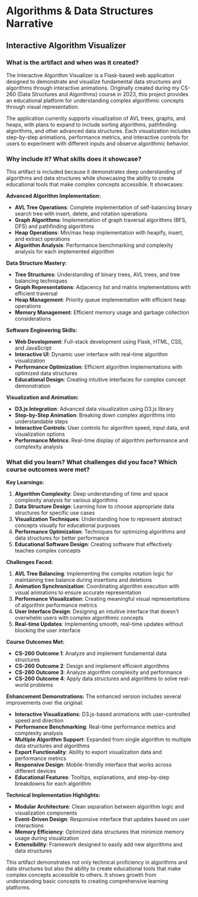 # Algorithms & Data Structures Narrative
## Interactive Algorithm Visualizer

### What is the artifact and when was it created?

The Interactive Algorithm Visualizer is a Flask-based web application designed to demonstrate and visualize fundamental data structures and algorithms through interactive animations. Originally created during my CS-260 (Data Structures and Algorithms) course in 2023, this project provides an educational platform for understanding complex algorithmic concepts through visual representation.

The application currently supports visualization of AVL trees, graphs, and heaps, with plans to expand to include sorting algorithms, pathfinding algorithms, and other advanced data structures. Each visualization includes step-by-step animations, performance metrics, and interactive controls for users to experiment with different inputs and observe algorithmic behavior.

### Why include it? What skills does it showcase?

This artifact is included because it demonstrates deep understanding of algorithms and data structures while showcasing the ability to create educational tools that make complex concepts accessible. It showcases:

**Advanced Algorithm Implementation:**
- **AVL Tree Operations**: Complete implementation of self-balancing binary search tree with insert, delete, and rotation operations
- **Graph Algorithms**: Implementation of graph traversal algorithms (BFS, DFS) and pathfinding algorithms
- **Heap Operations**: Min/max heap implementation with heapify, insert, and extract operations
- **Algorithm Analysis**: Performance benchmarking and complexity analysis for each implemented algorithm

**Data Structure Mastery:**
- **Tree Structures**: Understanding of binary trees, AVL trees, and tree balancing techniques
- **Graph Representations**: Adjacency list and matrix implementations with efficient traversal
- **Heap Management**: Priority queue implementation with efficient heap operations
- **Memory Management**: Efficient memory usage and garbage collection considerations

**Software Engineering Skills:**
- **Web Development**: Full-stack development using Flask, HTML, CSS, and JavaScript
- **Interactive UI**: Dynamic user interface with real-time algorithm visualization
- **Performance Optimization**: Efficient algorithm implementations with optimized data structures
- **Educational Design**: Creating intuitive interfaces for complex concept demonstration

**Visualization and Animation:**
- **D3.js Integration**: Advanced data visualization using D3.js library
- **Step-by-Step Animation**: Breaking down complex algorithms into understandable steps
- **Interactive Controls**: User controls for algorithm speed, input data, and visualization options
- **Performance Metrics**: Real-time display of algorithm performance and complexity analysis

### What did you learn? What challenges did you face? Which course outcomes were met?

**Key Learnings:**
1. **Algorithm Complexity**: Deep understanding of time and space complexity analysis for various algorithms
2. **Data Structure Design**: Learning how to choose appropriate data structures for specific use cases
3. **Visualization Techniques**: Understanding how to represent abstract concepts visually for educational purposes
4. **Performance Optimization**: Techniques for optimizing algorithms and data structures for better performance
5. **Educational Software Design**: Creating software that effectively teaches complex concepts

**Challenges Faced:**
1. **AVL Tree Balancing**: Implementing the complex rotation logic for maintaining tree balance during insertions and deletions
2. **Animation Synchronization**: Coordinating algorithm execution with visual animations to ensure accurate representation
3. **Performance Visualization**: Creating meaningful visual representations of algorithm performance metrics
4. **User Interface Design**: Designing an intuitive interface that doesn't overwhelm users with complex algorithmic concepts
5. **Real-time Updates**: Implementing smooth, real-time updates without blocking the user interface

**Course Outcomes Met:**
- **CS-260 Outcome 1**: Analyze and implement fundamental data structures
- **CS-260 Outcome 2**: Design and implement efficient algorithms
- **CS-260 Outcome 3**: Analyze algorithm complexity and performance
- **CS-260 Outcome 4**: Apply data structures and algorithms to solve real-world problems

**Enhancement Demonstrations:**
The enhanced version includes several improvements over the original:
- **Interactive Visualizations**: D3.js-based animations with user-controlled speed and direction
- **Performance Benchmarking**: Real-time performance metrics and complexity analysis
- **Multiple Algorithm Support**: Expanded from single algorithm to multiple data structures and algorithms
- **Export Functionality**: Ability to export visualization data and performance metrics
- **Responsive Design**: Mobile-friendly interface that works across different devices
- **Educational Features**: Tooltips, explanations, and step-by-step breakdowns for each algorithm

**Technical Implementation Highlights:**
- **Modular Architecture**: Clean separation between algorithm logic and visualization components
- **Event-Driven Design**: Responsive interface that updates based on user interactions
- **Memory Efficiency**: Optimized data structures that minimize memory usage during visualization
- **Extensibility**: Framework designed to easily add new algorithms and data structures

This artifact demonstrates not only technical proficiency in algorithms and data structures but also the ability to create educational tools that make complex concepts accessible to others. It shows growth from understanding basic concepts to creating comprehensive learning platforms.
